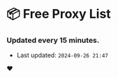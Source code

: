 # :package: Free Proxy List
### Updated every 15 minutes.

- Last updated: `2024-09-26 21:47`

:heart:
